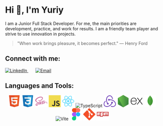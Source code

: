 # Hi 👋, I'm Yuriy

I am a Junior Full Stack Developer. For me, the main priorities are development, practice, and work for results. I am a friendly team player and strive to use innovation in projects.

> "When work brings pleasure, it becomes perfect." — Henry Ford

## Connect with me:

<a href="https://www.linkedin.com/in/yuriy-shukan" target="_blank">
  <img src="https://cdn.jsdelivr.net/gh/devicons/devicon/icons/linkedin/linkedin-original.svg" alt="LinkedIn" width="60" height="60" style="text-decoration: none;"/>
</a>
&nbsp;&nbsp;&nbsp;&nbsp;&nbsp;
<a href="mailto:shukan.work24@gmail.com" target="_blank">
  <img src="https://upload.wikimedia.org/wikipedia/commons/7/7e/Gmail_icon_%282020%29.svg" alt="Email" width="60" height="60" style="text-decoration: none;"/>
</a>

## Languages and Tools:

<p align="center">
  <a href="https://www.w3.org/html/" target="_blank" style="text-decoration: none;">
    <img src="https://raw.githubusercontent.com/devicons/devicon/master/icons/html5/html5-original.svg" alt="HTML5" width="40" height="40"/>
  </a>
  <a href="https://www.w3schools.com/css/" target="_blank" style="text-decoration: none;">
    <img src="https://raw.githubusercontent.com/devicons/devicon/master/icons/css3/css3-original.svg" alt="CSS3" width="40" height="40"/>
  </a>
  <a href="https://sass-lang.com" target="_blank" style="text-decoration: none;">
    <img src="https://raw.githubusercontent.com/devicons/devicon/master/icons/sass/sass-original.svg" alt="Sass" width="40" height="40"/>
  </a>
  <a href="https://developer.mozilla.org/en-US/docs/Web/JavaScript" target="_blank" style="text-decoration: none;">
    <img src="https://raw.githubusercontent.com/devicons/devicon/master/icons/javascript/javascript-original.svg" alt="JavaScript" width="40" height="40"/>
  </a>
  <a href="https://reactjs.org/" target="_blank" style="text-decoration: none;">
    <img src="https://raw.githubusercontent.com/devicons/devicon/master/icons/react/react-original.svg" alt="React" width="40" height="40"/>
  </a>
  <a href="https://www.typescriptlang.org/" target="_blank" style="text-decoration: none;">
    <img src="https://upload.wikimedia.org/wikipedia/commons/4/4c/Typescript_logo_2020.svg" alt="TypeScript" width="40" height="40"/>
  </a>
  <a href="https://redux.js.org" target="_blank" style="text-decoration: none;">
    <img src="https://raw.githubusercontent.com/devicons/devicon/master/icons/redux/redux-original.svg" alt="Redux" width="40" height="40"/>
  </a>
  <a href="https://nodejs.org/en" target="_blank" style="text-decoration: none;">
    <img src="https://raw.githubusercontent.com/devicons/devicon/master/icons/nodejs/nodejs-original.svg" alt="Node.js" width="40" height="40"/>
  </a>
  <a href="https://expressjs.com/" target="_blank" style="text-decoration: none;">
    <img src="https://raw.githubusercontent.com/devicons/devicon/master/icons/express/express-original.svg" alt="Express" width="40" height="40"/>
  </a>
  <a href="https://www.mongodb.com/" target="_blank" style="text-decoration: none;">
    <img src="https://raw.githubusercontent.com/devicons/devicon/master/icons/mongodb/mongodb-original.svg" alt="MongoDB" width="40" height="40"/>
  </a>
  <a href="https://vitejs.dev/" target="_blank" style="text-decoration: none;">
    <img src="https://upload.wikimedia.org/wikipedia/commons/f/f1/Vitejs-logo.svg" alt="Vite" width="40" height="40"/>
  </a>
  <a href="https://www.figma.com/" target="_blank" style="text-decoration: none;">
    <img src="https://raw.githubusercontent.com/devicons/devicon/master/icons/figma/figma-original.svg" alt="Figma" width="40" height="40"/>
  </a>
  <a href="https://git-scm.com/" target="_blank" style="text-decoration: none;">
    <img src="https://raw.githubusercontent.com/devicons/devicon/master/icons/git/git-original.svg" alt="Git" width="40" height="40"/>
  </a>
  <a href="https://www.npmjs.com/" target="_blank" style="text-decoration: none;">
    <img src="https://raw.githubusercontent.com/devicons/devicon/master/icons/npm/npm-original-wordmark.svg" alt="npm" width="40" height="40"/>
  </a>
</p>
